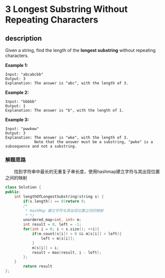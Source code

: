 # 3 Longest Substring Without Repeating Characters

## description
Given a string, find the length of the **longest substring** without repeating characters.

**Example 1:**

```
Input: "abcabcbb"
Output: 3 
Explanation: The answer is "abc", with the length of 3. 
```

**Example 2:**

```
Input: "bbbbb"
Output: 1
Explanation: The answer is "b", with the length of 1.
```

**Example 3:**

```
Input: "pwwkew"
Output: 3
Explanation: The answer is "wke", with the length of 3. 
             Note that the answer must be a substring, "pwke" is a subsequence and not a substring.
```
### 解题思路
&emsp;&emsp;找到字符串中最长的无重复子串长度，使用hashmap建立字符与其出现位置之间的映射

```c++
class Solution {
public:
    int lengthOfLongestSubstring(string s) {
        if(s.length() == 0)return 0;
        /*
         * HashMap 建立字符与其出现位置之间的映射
         * */
        unordered_map<int, int> m;
        int result = 0, left = -1;
        for(int i = 0; i < s.size(); ++i){
            if(m.count(s[i]) > 0 && m[s[i]] > left){
                left = m[s[i]];
            }
            m[s[i]] = i;
            result = max(result, i - left);
        };
    }
        return result
};
```

```Java

```

